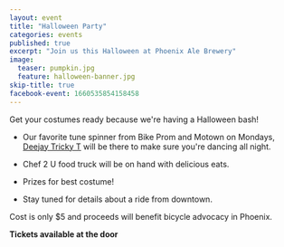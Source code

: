 ```yaml
---
layout: event
title: "Halloween Party"
categories: events
published: true
excerpt: "Join us this Halloween at Phoenix Ale Brewery"
image:
  teaser: pumpkin.jpg
  feature: halloween-banner.jpg
skip-title: true
facebook-event: 1660535854158458
---
```


Get your costumes ready because we're having a Halloween bash!

* Our favorite tune spinner from Bike Prom and Motown on Mondays,
  [Deejay Tricky T](https://www.facebook.com/discjockeytrickyt)
  will be there to make sure you're dancing all night.

* Chef 2 U food truck will be on hand with delicious eats.

* Prizes for best costume!

* Stay tuned for details about a ride from downtown.

Cost is only $5 and proceeds will benefit bicycle advocacy in Phoenix.

**Tickets available at the door**

